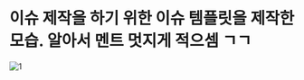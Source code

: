 # 이슈 제작을 하기 위한 이슈 템플릿을 제작한 모습. 알아서 멘트 멋지게 적으셈 ㄱㄱ

![1](https://user-images.githubusercontent.com/114063404/202986660-8e46927d-78c3-4af1-a239-7c0657a113d9.png)

